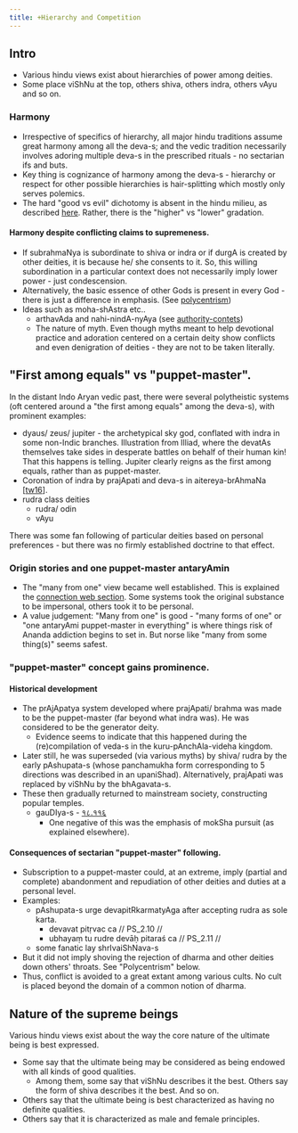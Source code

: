```yaml
---
title: +Hierarchy and Competition
---
```


## Intro
- Various hindu views exist about hierarchies of power among deities.
- Some place viShNu at the top, others shiva, others indra, others vAyu and so on.

### Harmony
- Irrespective of specifics of hierarchy, all major hindu traditions assume great harmony among all the deva-s; and the vedic tradition necessarily involves adoring multiple deva-s in the prescribed rituals - no sectarian ifs and buts.
- Key thing is cognizance of harmony among the deva-s - hierarchy or respect for other possible hierarchies is hair-splitting which mostly only serves polemics.
- The hard "good vs evil" dichotomy is absent in the hindu milieu, as described [here](../../non-evil/). Rather, there is the "higher" vs "lower" gradation.

#### Harmony despite conflicting claims to supremeness.
- If subrahmaNya is subordinate to shiva or indra or if durgA is created by other deities, it is because he/ she consents to it. So, this willing subordination in a particular context does not necessarily imply lower power - just condescension.
- Alternatively, the basic essence of other Gods is present in every God - there is just a difference in emphasis. (See [polycentrism](polycentrism/))
- Ideas such as moha-shAstra etc..
    - arthavAda and nahi-nindA-nyAya (see [authority-contets](authority-contets/))
    - The nature of myth. Even though myths meant to help devotional practice and adoration centered on a certain deity show conflicts and even denigration of deities - they are not to be taken literally.

## "First among equals" vs "puppet-master".
In the distant Indo Aryan vedic past, there were several polytheistic systems (oft centered around a "the first among equals" among the deva-s), with prominent examples:
- dyaus/ zeus/ jupiter - the archetypical sky god, conflated with indra in some non-Indic branches. Illustration from Illiad, where the devatAs themselves take sides in desperate battles on behalf of their human kin! That this happens is telling. Jupiter clearly reigns as the first among equals, rather than as puppet-master. 
- Coronation of indra by prajApati and deva-s in aitereya-brAhmaNa \[[tw16](https://twitter.com/Dauhshanti/status/762961718058160128)\].
- rudra class deities
    - rudra/ odin
    - vAyu

There was some fan following of particular deities based on personal preferences - but there was no firmly established doctrine to that effect.

### Origin stories and one puppet-master antaryAmin
- The "many from one" view became well established. This is explained the [connection web section](../../../Rta/). Some systems took the original substance to be impersonal, others took it to be personal.
- A value judgement: "Many from one" is good - "many forms of one" or "one antaryAmi puppet-master in everything" is where things risk of Ananda addiction begins to set in. But norse like "many from some thing(s)" seems safest.

### "puppet-master" concept gains prominence.
#### Historical development
- The prAjApatya system developed where prajApati/ brahma was made to be the puppet-master (far beyond what indra was). He was considered to be the generator deity.
    - Evidence seems to indicate that this happened during the (re)compilation of veda-s in the kuru-pAnchAla-videha kingdom.
- Later still, he was superseded (via various myths) by shiva/ rudra by the early pAshupata-s (whose panchamukha form corresponding to 5 directions was described in an upaniShad). Alternatively, prajApati was replaced by viShNu by the bhAgavata-s.
- These then gradually returned to mainstream society, constructing popular temples.
    - gauDIya-s - [१८.११६](http://vanisource.org/wiki/CC_Madhya_18.116)
        - One negative of this was the emphasis of mokSha pursuit (as explained elsewhere).

#### Consequences of sectarian "puppet-master" following.
- Subscription to a puppet-master could, at an extreme, imply (partial and complete) abandonment and repudiation of other deities and duties at a personal level.
- Examples:
    - pAshupata-s urge devapitRkarmatyAga after accepting rudra as sole karta.
        - devavat pitṛvac ca // PS_2.10 //
        - ubhayaṃ tu rudre devāḥ pitaraś ca // PS_2.11 //
    - some fanatic lay shrIvaiShNava-s
- But it did not imply shoving the rejection of dharma and other deities down others' throats. See "Polycentrism" below.
- Thus, conflict is avoided to a great extant among various cults. No cult is placed beyond the domain of a common notion of dharma.

## Nature of the supreme beings
Various hindu views exist about the way the core nature of the ultimate being is best expressed.
- Some say that the ultimate being may be considered as being endowed with all kinds of good qualities.
    - Among them, some say that viShNu describes it the best. Others say the form of shiva describes it the best. And so on.
- Others say that the ultimate being is best characterized as having no definite qualities.
- Others say that it is characterized as male and female principles.
